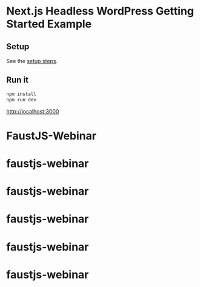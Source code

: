 # Next.js Headless WordPress Getting Started Example

## Setup

See the [setup steps](https://github.com/wpengine/faustjs#quick-start).

## Run it

```bash
npm install
npm run dev
```

[http://localhost:3000]()
# FaustJS-Webinar
# faustjs-webinar
# faustjs-webinar
# faustjs-webinar
# faustjs-webinar
# faustjs-webinar
